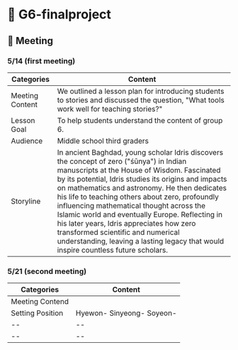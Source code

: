 # 🧸 G6-finalproject

## 🌭 Meeting
### 5/14 (first meeting)

|Categories|Content|
|--|--|
|Meeting Content|We outlined a lesson plan for introducing students to stories and discussed the question, "What tools work well for teaching stories?"|
|Lesson Goal|To help students understand the content of group 6.|
|Audience|Middle school third graders|
|Storyline|In ancient Baghdad, young scholar Idris discovers the concept of zero ("śūnya") in Indian manuscripts at the House of Wisdom. Fascinated by its potential, Idris studies its origins and impacts on mathematics and astronomy. He then dedicates his life to teaching others about zero, profoundly influencing mathematical thought across the Islamic world and eventually Europe. Reflecting in his later years, Idris appreciates how zero transformed scientific and numerical understanding, leaving a lasting legacy that would inspire countless future scholars.|

### 5/21 (second meeting)

|Categories|Content|
|--|--|
|Meeting Contend||
|Setting Position|Hyewon- Sinyeong- Soyeon- |
|--|--|
|--|--|
